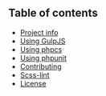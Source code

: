 ## Table of contents

- [Project info]()
- [Using GulpJS]()
- [Using phpcs](phpcs.md) 
- [Using phpunit]()
- [Contributing]()
- [Scss-lint]()
- [License]()
